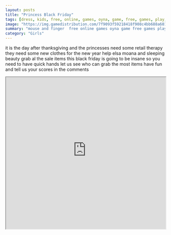```yaml
---
layout: posts
title: "Princess Black Friday"
tags: [dress, kids, free, online, games, oyna, game, free, games, play, play, games]
image: "https://img.gamedistribution.com/7f9093f59218418f908c4bb688a601b9.jpg"
summary: "mouse and finger  free online games oyna game free games play play games"
category: "Girls"
---
```


it is the day after thanksgiving and the princesses need some retail therapy they need some new clothes for the new year help elsa moana and sleeping beauty grab al the sale items this black friday is going to be insane so you need to have quick hands let us see who can grab the most items have fun and tell us your scores in the comments

<iframe width="100%" height="480px;" src="https://html5.gamedistribution.com/7f9093f59218418f908c4bb688a601b9/"></iframe>